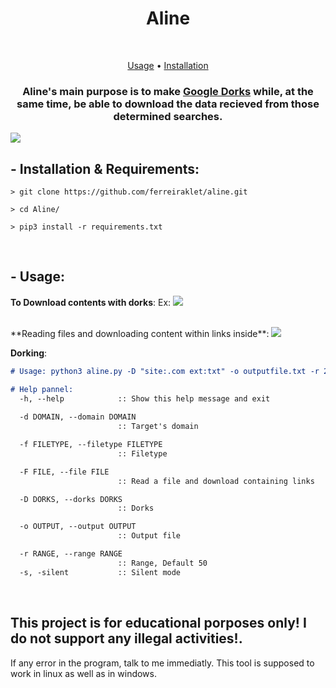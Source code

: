 <h1 align="center">Aline</h1> <br>

<p align="center">
  <a href="#--usage">Usage</a> •
  <a href="#--installation--requirements">Installation</a>
</p>

<h3 align="center">Aline's main purpose is to make <a href="https://en.wikipedia.org/wiki/Google_hacking">Google Dorks</a> while, at the same time, be able to download the data recieved from those determined searches.</h3>

<img align="center" src="https://media.discordapp.net/attachments/876919540682989609/916806881975091220/unknown.png?width=508&height=341">

## - Installation & Requirements:
```
> git clone https://github.com/ferreiraklet/aline.git

> cd Aline/

> pip3 install -r requirements.txt
```
<br>


## - Usage:

**To Download contents with dorks**:
Ex:
<img src="https://media.discordapp.net/attachments/876919540682989609/916809070361600010/unknown.png?width=732&height=107">

<br>
**Reading files and downloading content within links inside**:

<img src="https://cdn.discordapp.com/attachments/876919540682989609/916809852607684628/unknown.png">

**Dorking**:
```markdown
# Usage: python3 aline.py -D "site:.com ext:txt" -o outputfile.txt -r 20 -s

# Help pannel:
  -h, --help            :: Show this help message and exit
  
  -d DOMAIN, --domain DOMAIN
                        :: Target's domain

  -f FILETYPE, --filetype FILETYPE
                        :: Filetype

  -F FILE, --file FILE  
                        :: Read a file and download containing links

  -D DORKS, --dorks DORKS
                        :: Dorks

  -o OUTPUT, --output OUTPUT
                        :: Output file

  -r RANGE, --range RANGE
                        :: Range, Default 50
  -s, -silent           :: Silent mode
```
<br>



## This project is for educational porposes only! I do not support any illegal activities!.

If any error in the program, talk to me immediatly. This tool is supposed to work in linux as well as in windows.
